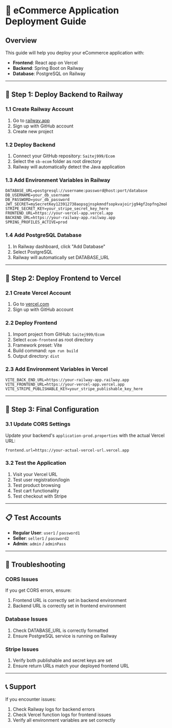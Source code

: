 # 🚀 eCommerce Application Deployment Guide

## Overview
This guide will help you deploy your eCommerce application with:
- **Frontend**: React app on Vercel
- **Backend**: Spring Boot on Railway
- **Database**: PostgreSQL on Railway

---

## 🎯 Step 1: Deploy Backend to Railway

### 1.1 Create Railway Account
1. Go to [railway.app](https://railway.app)
2. Sign up with GitHub account
3. Create new project

### 1.2 Deploy Backend
1. Connect your GitHub repository: `Saitej999/Ecom`
2. Select the `sb-ecom` folder as root directory
3. Railway will automatically detect the Java application

### 1.3 Add Environment Variables in Railway
```
DATABASE_URL=postgresql://username:password@host:port/database
DB_USERNAME=your_db_username
DB_PASSWORD=your_db_password
JWT_SECRET=mySecretKey123912738aopsgjnspkmndfsopkvajoirjg94gf2opfng2moknm
STRIPE_SECRET_KEY=your_stripe_secret_key_here
FRONTEND_URL=https://your-vercel-app.vercel.app
BACKEND_URL=https://your-railway-app.railway.app
SPRING_PROFILES_ACTIVE=prod
```

### 1.4 Add PostgreSQL Database
1. In Railway dashboard, click "Add Database"
2. Select PostgreSQL
3. Railway will automatically set DATABASE_URL

---

## 🎯 Step 2: Deploy Frontend to Vercel

### 2.1 Create Vercel Account
1. Go to [vercel.com](https://vercel.com)
2. Sign up with GitHub account

### 2.2 Deploy Frontend
1. Import project from GitHub: `Saitej999/Ecom`
2. Select `ecom-frontend` as root directory
3. Framework preset: Vite
4. Build command: `npm run build`
5. Output directory: `dist`

### 2.3 Add Environment Variables in Vercel
```
VITE_BACK_END_URL=https://your-railway-app.railway.app
VITE_FRONTEND_URL=https://your-vercel-app.vercel.app
VITE_STRIPE_PUBLISHABLE_KEY=your_stripe_publishable_key_here
```

---

## 🎯 Step 3: Final Configuration

### 3.1 Update CORS Settings
Update your backend's `application-prod.properties` with the actual Vercel URL:
```
frontend.url=https://your-actual-vercel-url.vercel.app
```

### 3.2 Test the Application
1. Visit your Vercel URL
2. Test user registration/login
3. Test product browsing
4. Test cart functionality
5. Test checkout with Stripe

---

## 📋 Test Accounts

- **Regular User**: `user1` / `password1`
- **Seller**: `seller1` / `password2`
- **Admin**: `admin` / `adminPass`

---

## 🔧 Troubleshooting

### CORS Issues
If you get CORS errors, ensure:
1. Frontend URL is correctly set in backend environment
2. Backend URL is correctly set in frontend environment

### Database Issues
1. Check DATABASE_URL is correctly formatted
2. Ensure PostgreSQL service is running on Railway

### Stripe Issues
1. Verify both publishable and secret keys are set
2. Ensure return URLs match your deployed frontend URL

---

## 📞 Support

If you encounter issues:
1. Check Railway logs for backend errors
2. Check Vercel function logs for frontend issues
3. Verify all environment variables are set correctly
